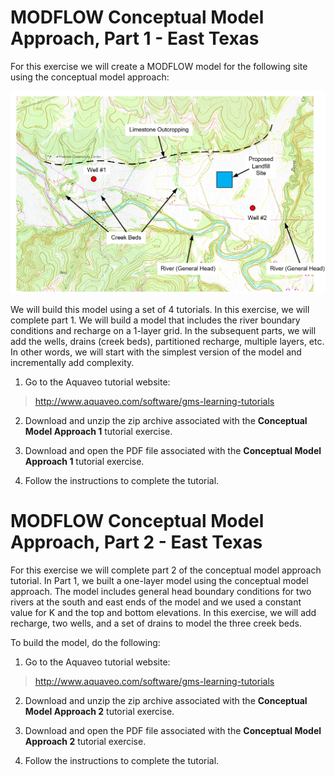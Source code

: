 # MODFLOW Conceptual Model Approach, Part 1 - East Texas

For this exercise we will create a MODFLOW model for the following site using the conceptual model approach:

![mapwithbcs.jpg](mapwithbcs.jpg)

We will build this model using a set of 4 tutorials. In this exercise, we will complete part 1. We will build a model that includes the river boundary conditions and recharge on a 1-layer grid. In the subsequent parts, we will add the wells, drains (creek beds), partitioned recharge, multiple layers, etc. In other words, we will start with the simplest version of the model and incrementally add complexity.

1) Go to the Aquaveo tutorial website:

>[<u>http://www.aquaveo.com/software/gms-learning-tutorials</u>](https://byu-ce547.readthedocs.io/en/latest/unit3/03_study_pt3/learning-tutorials.htm)

2) Download and unzip the zip archive associated with the **Conceptual Model Approach 1** tutorial exercise.

3) Download and open the PDF file associated with the **Conceptual Model Approach 1** tutorial exercise.

4) Follow the instructions to complete the tutorial.

# MODFLOW Conceptual Model Approach, Part 2 - East Texas

For this exercise we will complete part 2 of the conceptual model approach tutorial. In Part 1, we built a one-layer model using the conceptual model approach. The model includes general head boundary conditions for two rivers at the south and east ends of the model and we used a constant value for K and the top and bottom elevations. In this exercise, we will add recharge, two wells, and a set of drains to model the three creek beds.

To build the model, do the following:

1) Go to the Aquaveo tutorial website:

>[<u>http://www.aquaveo.com/software/gms-learning-tutorials</u>](https://byu-ce547.readthedocs.io/en/latest/unit3/03_study_pt3/learning-tutorials.htm)

2) Download and unzip the zip archive associated with the **Conceptual Model Approach 2** tutorial exercise.

3) Download and open the PDF file associated with the **Conceptual Model Approach 2** tutorial exercise.

4) Follow the instructions to complete the tutorial.

 

 

 

 

 

 


